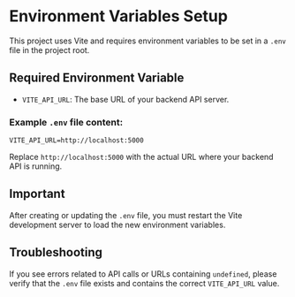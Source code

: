 # Environment Variables Setup

This project uses Vite and requires environment variables to be set in a `.env` file in the project root.

## Required Environment Variable

- `VITE_API_URL`: The base URL of your backend API server.

### Example `.env` file content:

```
VITE_API_URL=http://localhost:5000
```

Replace `http://localhost:5000` with the actual URL where your backend API is running.

## Important

After creating or updating the `.env` file, you must restart the Vite development server to load the new environment variables.

## Troubleshooting

If you see errors related to API calls or URLs containing `undefined`, please verify that the `.env` file exists and contains the correct `VITE_API_URL` value.
